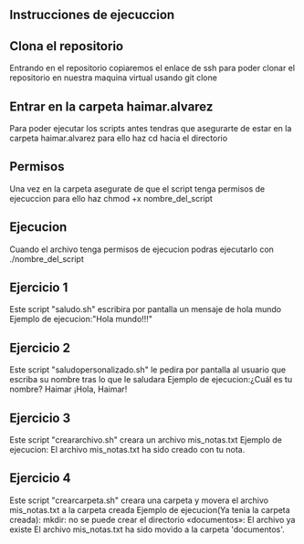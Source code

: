 ## Instrucciones de ejecuccion
## Clona el repositorio 
Entrando en el repositorio copiaremos el enlace de ssh para poder clonar el repositorio en nuestra maquina virtual usando git clone
## Entrar en la carpeta haimar.alvarez
Para poder ejecutar los scripts antes tendras que asegurarte de estar en la carpeta haimar.alvarez para ello haz cd hacia el directorio
## Permisos
Una vez en la carpeta asegurate de que el script tenga permisos de ejecuccion para ello haz chmod +x nombre_del_script
## Ejecucion
Cuando el archivo tenga permisos de ejecucion podras ejecutarlo con ./nombre_del_script

## Ejercicio 1 
Este script "saludo.sh" escribira por pantalla un mensaje de hola mundo
Ejemplo de ejecucion:"Hola mundo!!!"

## Ejercicio 2
Este script "saludopersonalizado.sh" le pedira por pantalla al usuario que escriba su nombre tras lo que le saludara
Ejemplo de ejecucion:¿Cuál es tu nombre?
Haimar
¡Hola, Haimar!

## Ejercicio 3
Este script "creararchivo.sh" creara un archivo mis_notas.txt
Ejemplo de ejecucion: El archivo mis_notas.txt ha sido creado con tu nota.

## Ejercicio 4
Este script "crearcarpeta.sh" creara una carpeta y movera el archivo mis_notas.txt a la carpeta creada
Ejemplo de ejecucion(Ya tenia la carpeta creada):
mkdir: no se puede crear el directorio «documentos»: El archivo ya existe
El archivo mis_notas.txt ha sido movido a la carpeta 'documentos'.
